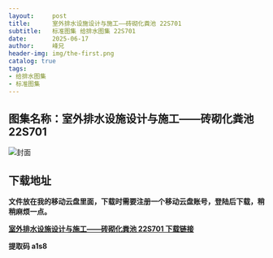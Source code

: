 ```yaml
---
layout:     post
title:      室外排水设施设计与施工——砖砌化粪池 22S701
subtitle:   标准图集 给排水图集 22S701
date:       2025-06-17
author:     峰兄
header-img: img/the-first.png
catalog: true
tags:
- 给排水图集
- 标准图集
---
```

## 图集名称：室外排水设施设计与施工——砖砌化粪池 22S701
![封面](https://pic1.imgdb.cn/item/6854fdb958cb8da5c85dbd0e.jpg)


## 下载地址 ##
**文件放在我的移动云盘里面，下载时需要注册一个移动云盘账号，登陆后下载，稍稍麻烦一点。**  
  
[**室外排水设施设计与施工——砖砌化粪池 22S701 下载链接**](https://caiyun.139.com/w/i/2nQQSMGwuuF6m)


**提取码 a1s8**

